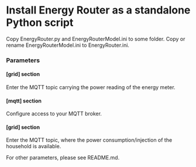 # Install Energy Router as a standalone Python script

Copy EnergyRouter.py and EnergyRouterModel.ini to some folder. Copy or rename EnergyRouterModel.ini to EnergyRouter.ini.

### Parameters

#### [grid] section

Enter the MQTT topic carrying the power reading of the energy meter.

#### [mqtt] section

Configure access to your MQTT broker.

#### [grid] section

Enter the MQTT topic, where the power consumption/injection of the household is available.

For other parameters, please see README.md. 
